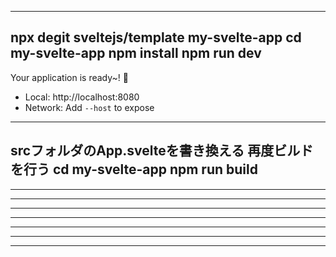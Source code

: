 ---------------------------------------------
npx degit sveltejs/template my-svelte-app
cd my-svelte-app
npm install
npm run dev
---------------------------------------------

  Your application is ready~! 🚀

  - Local:      http://localhost:8080
  - Network:    Add `--host` to expose
---------------------------------------------
srcフォルダのApp.svelteを書き換える
再度ビルドを行う
cd my-svelte-app
npm run build
---------------------------------------------
---------------------------------------------
---------------------------------------------
---------------------------------------------
---------------------------------------------
---------------------------------------------
---------------------------------------------
---------------------------------------------